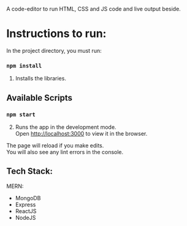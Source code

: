 A code-editor to run HTML, CSS and JS code and live output beside.

# Instructions to run:

In the project directory, you must run:

### `npm install`

1. Installs the libraries.<br />

## Available Scripts

### `npm start`

2. Runs the app in the development mode.<br />
Open [http://localhost:3000](http://localhost:3000) to view it in the browser.

The page will reload if you make edits.<br />
You will also see any lint errors in the console.

## Tech Stack:
MERN:
- MongoDB
- Express
- ReactJS
- NodeJS
